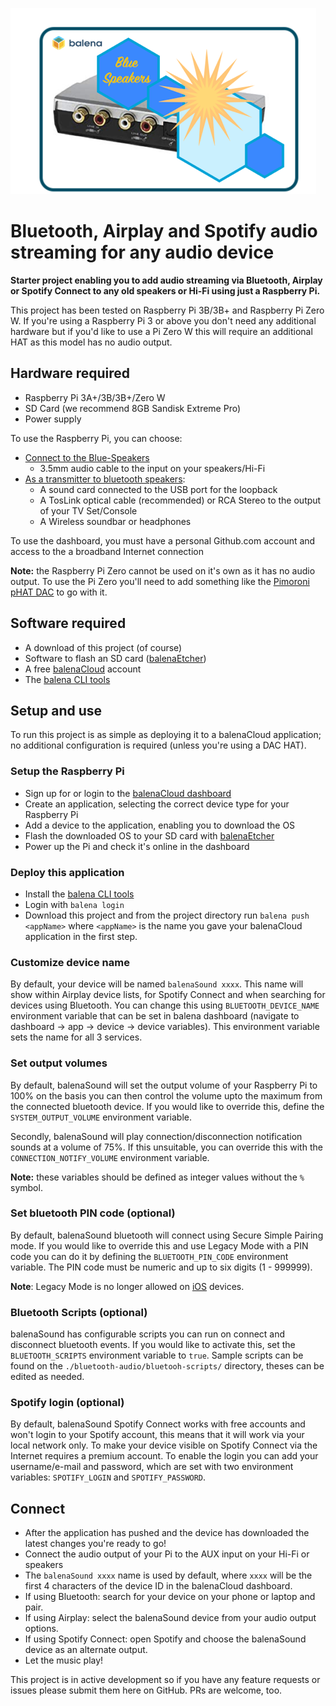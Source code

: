 ![](https://raw.githubusercontent.com/b23prodtm/balena-sound/development/images/balenaSound-logo.png)

# Bluetooth, Airplay and Spotify audio streaming for any audio device

**Starter project enabling you to add audio streaming via Bluetooth, Airplay or Spotify Connect to any old speakers or Hi-Fi using just a Raspberry Pi.**

This project has been tested on Raspberry Pi 3B/3B+ and Raspberry Pi Zero W. If you're using a Raspberry Pi 3 or above you don't need any additional hardware but if you'd like to use a Pi Zero W this will require an additional HAT as this model has no audio output.

## Hardware required

* Raspberry Pi 3A+/3B/3B+/Zero W
* SD Card (we recommend 8GB Sandisk Extreme Pro)
* Power supply

To use the Raspberry Pi, you can choose:
<!-- toc -->
- [Connect to the Blue-Speakers](#Connect-to-the-Blue-Speakers)
  + 3.5mm audio cable to the input on your speakers/Hi-Fi
- [As a transmitter to bluetooth speakers](#As-a-transmitter-to-bluetooth-speakers):
  + A sound card connected to the USB port for the loopback
  + A TosLink optical cable (recommended) or RCA Stereo to the output of your TV Set/Console
  + A Wireless soundbar or headphones
<!-- tocstop -->
To use the dashboard, you must have a personal Github.com account and access to the a broadband Internet connection

**Note:** the Raspberry Pi Zero cannot be used on it's own as it has no audio output. To use the Pi Zero you'll need to add something like the [Pimoroni pHAT DAC](https://shop.pimoroni.com/products/phat-dac) to go with it.
## Software required

* A download of this project (of course)
* Software to flash an SD card ([balenaEtcher](https://balena.io/etcher))
* A free [balenaCloud](https://balena.io/cloud) account
* The [balena CLI tools](https://github.com/balena-io/balena-cli/blob/master/INSTALL.md)

## Setup and use

To run this project is as simple as deploying it to a balenaCloud application; no additional configuration is required (unless you're using a DAC HAT).

### Setup the Raspberry Pi

* Sign up for or login to the [balenaCloud dashboard](https://dashboard.balena-cloud.com)
* Create an application, selecting the correct device type for your Raspberry Pi
* Add a device to the application, enabling you to download the OS
* Flash the downloaded OS to your SD card with [balenaEtcher](https://balena.io/etcher)
* Power up the Pi and check it's online in the dashboard

### Deploy this application

* Install the [balena CLI tools](https://github.com/balena-io/balena-cli/blob/master/INSTALL.md)
* Login with `balena login`
* Download this project and from the project directory run `balena push <appName>` where `<appName>` is the name you gave your balenaCloud application in the first step.

### Customize device name

By default, your device will be named `balenaSound xxxx`. This name will show within Airplay device lists, for Spotify Connect and when searching for devices using Bluetooth.
You can change this using `BLUETOOTH_DEVICE_NAME` environment variable that can be set in balena dashboard
(navigate to dashboard -> app -> device -> device variables). This environment variable sets the name for all 3 services.

### Set output volumes

By default, balenaSound will set the output volume of your Raspberry Pi to 100% on the basis you can then control the volume upto the maximum from the connected bluetooth device. If you would like to override this, define the `SYSTEM_OUTPUT_VOLUME` environment variable.

Secondly, balenaSound will play connection/disconnection notification sounds at a volume of 75%. If this unsuitable, you can override this with the `CONNECTION_NOTIFY_VOLUME` environment variable.

**Note:** these variables should be defined as integer values without the `%` symbol.

### Set bluetooth PIN code (optional)

By default, balenaSound bluetooth will connect using Secure Simple Pairing mode. If you would like to override this and use Legacy Mode with a PIN code you can do it by defining the `BLUETOOTH_PIN_CODE` environment variable. The PIN code must be numeric and up to six digits (1 - 999999).

**Note**: Legacy Mode is no longer allowed on [iOS](https://developer.apple.com/accessories/Accessory-Design-Guidelines.pdf) devices.

### Bluetooth Scripts (optional)

balenaSound has configurable scripts you can run on connect and disconnect bluetooth events. If you would like to activate this, set the  `BLUETOOTH_SCRIPTS` environment variable to `true`.
Sample scripts can be found on the `./bluetooth-audio/bluetooh-scripts/` directory, theses can be edited as needed.

### Spotify login (optional)

By default, balenaSound Spotify Connect works with free accounts and won't login to your Spotify account, this means that it will work via your local network only.
To make your device visible on Spotify Connect via the Internet requires a premium account. To enable the login you can add your
username/e-mail and password, which are set with two environment variables: `SPOTIFY_LOGIN` and `SPOTIFY_PASSWORD`.

## Connect

* After the application has pushed and the device has downloaded the latest changes you're ready to go!
* Connect the audio output of your Pi to the AUX input on your Hi-Fi or speakers
* The `balenaSound xxxx` name is used by default, where `xxxx` will be the first 4 characters of the device ID in the balenaCloud dashboard.
* If using Bluetooth: search for your device on your phone or laptop and pair.
* If using Airplay: select the balenaSound device from your audio output options.
* If using Spotify Connect: open Spotify and choose the balenaSound device as an alternate output.
* Let the music play!

This project is in active development so if you have any feature requests or issues please submit them here on GitHub. PRs are welcome, too.

